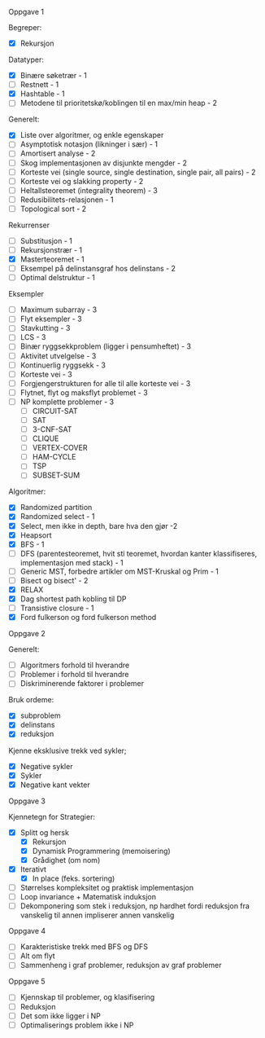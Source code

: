 Oppgave 1

Begreper:
- [x] Rekursjon

Datatyper:
- [x] Binære søketrær - 1
- [ ] Restnett - 1
- [x] Hashtable - 1
- [ ] Metodene til prioritetskø/koblingen til en max/min heap - 2

Generelt:
- [x] Liste over algoritmer, og enkle egenskaper
- [ ] Asymptotisk notasjon (likninger i sær) - 1
- [ ] Amortisert analyse - 2
- [ ] Skog implementasjonen av disjunkte mengder - 2
- [ ] Korteste vei (single source, single destination, single pair, all pairs) - 2 
- [ ] Korteste vei og slakking property - 2
- [ ] Heltallsteoremet (integrality theorem) - 3
- [ ] Redusibilitets-relasjonen - 1
- [ ] Topological sort - 2

Rekurrenser
- [ ] Substitusjon - 1
- [ ] Rekursjonstrær - 1
- [x] Masterteoremet - 1
- [ ] Eksempel på delinstansgraf hos delinstans - 2
- [ ] Optimal delstruktur - 1

Eksempler
- [ ] Maximum subarray - 3
- [ ] Flyt eksempler - 3
- [ ] Stavkutting - 3
- [ ] LCS - 3
- [ ] Binær ryggsekkproblem (ligger i pensumheftet) - 3
- [ ] Aktivitet utvelgelse - 3
- [ ] Kontinuerlig ryggsekk - 3
- [ ] Korteste vei - 3
- [ ] Forgjengerstrukturen for alle til alle korteste vei - 3
- [ ] Flytnet, flyt og maksflyt problemet - 3
- [ ] NP komplette problemer - 3 
	- [ ] CIRCUIT-SAT
	- [ ] SAT
	- [ ] 3-CNF-SAT
	- [ ] CLIQUE
	- [ ] VERTEX-COVER
	- [ ] HAM-CYCLE
	- [ ] TSP
	- [ ] SUBSET-SUM

Algoritmer:
- [x] Randomized partition
- [x] Randomized select - 1
- [x] Select, men ikke in depth, bare hva den gjør -2
- [x] Heapsort
- [x] BFS - 1 
- [ ] DFS (parentesteoremet, hvit sti teoremet, hvordan kanter klassifiseres, implementasjon med stack) - 1
- [ ] Generic MST, forbedre artikler om MST-Kruskal og Prim - 1
- [ ] Bisect og bisect' - 2
- [x] RELAX
- [x] Dag shortest path kobling til DP
- [ ] Transistive closure - 1
- [x] Ford fulkerson og ford fulkerson method

Oppgave 2

Generelt:
- [ ] Algoritmers forhold til hverandre
- [ ] Problemer i forhold til hverandre
- [ ] Diskriminerende faktorer i problemer

Bruk ordeme:
- [x] subproblem
- [x] delinstans
- [x] reduksjon

Kjenne eksklusive trekk ved sykler;
- [x] Negative sykler
- [x] Sykler
- [x] Negative kant vekter

Oppgave 3

Kjennetegn for Strategier:
- [x] Splitt og hersk
	- [x] Rekursjon
	- [x] Dynamisk Programmering (memoisering)
	- [x] Grådighet (om nom)
- [x] Iterativt
	- [x] In place (feks. sortering)

- [ ] Størrelses kompleksitet og praktisk implementasjon
- [ ] Loop invariance + Matematisk induksjon
- [ ] Dekomponering som stek i reduksjon, np hardhet fordi reduksjon fra vanskelig til annen impliserer annen vanskelig

Oppgave 4

- [ ] Karakteristiske trekk med BFS og DFS
- [ ] Alt om flyt
- [ ] Sammenheng i graf problemer, reduksjon av graf problemer

Oppgave 5

- [ ] Kjennskap til problemer, og klasifisering
- [ ] Reduksjon
- [ ] Det som ikke ligger i NP
- [ ] Optimaliserings problem ikke i NP
